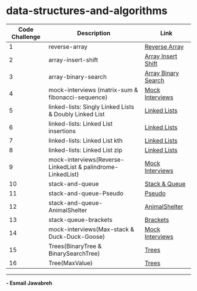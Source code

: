 # data-structures-and-algorithms

| Code Challenge | Description                                                 |  Link                                          |
| -------------- | ------------                                                | ----------------                               |
|       1        | reverse-array                                               | [Reverse Array](./CC/reverseArray/)            |
|       2        | array-insert-shift                                          | [Array Insert Shift](./CC/arrayInsertShift/)   |
|       3        | array-binary-search                                         | [Array Binary Search](./CC/arrayBinarySearch/) | 
|       4        | mock-interviews (matrix-sum & fibonacci-sequence)           | [Mock Interviews](./CC/Mock_Interviews/CC04/)  |
|       5        | linked-lists: Singly Linked Lists & Doubly Linked List      | [Linked Lists](./CC/linkedLists/)              |
|       6        | linked-lists: Linked List insertions                        | [Linked Lists](./CC/linkedLists/)              |
|       7        | linked-lists: Linked List kth                               | [Linked Lists](./CC/linkedLists/)              |
|       8        | linked-lists: Linked List zip                               | [Linked Lists](./CC/linkedLists/)              |
|       9        | mock-interviews(Reverse-LinkedList & palindrome-LinkedList) | [Mock Interviews](./CC/Mock_Interviews/CC09/)  |
|       10       | stack-and-queue                                             | [Stack & Queue](./CC/stack_and_queue/)         | 
|       11       | stack-and-queue-Pseudo                                      | [Pseudo](./CC/stack_and_queue/)                |
|       12       | stack-and-queue-AnimalShelter                               | [AnimalShelter](./CC/stack_and_queue/)         |
|       13       | stack-queue-brackets                                        | [Brackets](./CC/stack_and_queue/)              |
|       14       | mock-interviews(Max-stack & Duck-Duck-Goose)                | [Mock Interviews](./CC/Mock_Interviews/CC14/)  |
|       15       | Trees(BinaryTree & BinarySearchTree)                        | [Trees](./CC/trees/)                           |
|       16       | Tree(MaxValue)                                              | [Trees](./CC/trees/)                           |

---

**- Esmail Jawabreh**